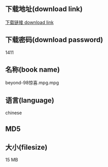 ## 下载地址(download link)
[下载链接 download link](https://tutu365.netlify.app/?s=beyond-98%E6%83%8A%E5%96%9C.mpg)

## 下载密码(download password)
1411

## 名称(book name)
beyond-98惊喜.mpg.mpg

## 语言(language)
chinese

## MD5


## 大小(filesize)
15 MB

